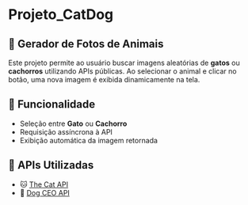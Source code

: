 # Projeto_CatDog
## 🐾 Gerador de Fotos de Animais

Este projeto permite ao usuário buscar imagens aleatórias de **gatos** ou **cachorros** utilizando APIs públicas. Ao selecionar o animal e clicar no botão, uma nova imagem é exibida dinamicamente na tela.

## 🚀 Funcionalidade

- Seleção entre **Gato** ou **Cachorro**
- Requisição assíncrona à API
- Exibição automática da imagem retornada

## 🔗 APIs Utilizadas

- 🐱 [The Cat API](https://thecatapi.com/)
- 🐶 [Dog CEO API](https://dog.ceo/dog-api/)




